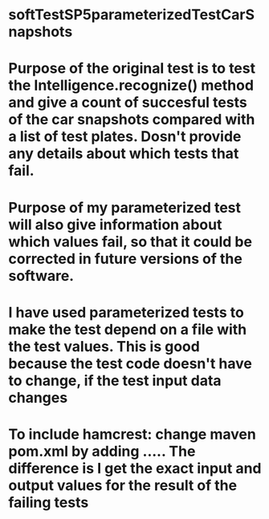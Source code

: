 # softTestSP5parameterizedTestCarSnapshots

# Purpose of the original test is to test the Intelligence.recognize() method and give a count of succesful tests of the car snapshots compared with a list of test plates. Dosn't provide any details about which tests that fail.

# Purpose of my parameterized test will also give information about which values fail, so that it could be corrected in future versions of the software.

# I have used parameterized tests to make the test depend on a file with the test values. This is good because the test code doesn't have to change, if the test input data changes

# To include hamcrest: change maven pom.xml by adding <dependency>....</dependency>. The difference is I get the exact input and output values for the result of the failing tests
